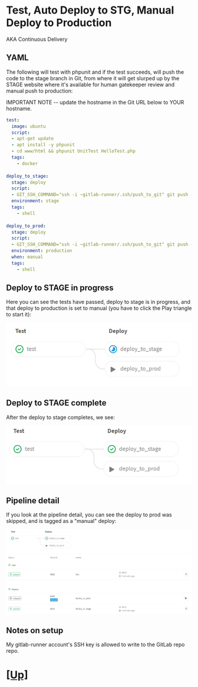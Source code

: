 # Test, Auto Deploy to STG, Manual Deploy to Production

AKA Continuous Delivery

## YAML

The following will test with phpunit and if the test succeeds, will push
the code to the stage branch in Git, from where it will get slurped up
by the STAGE website where it's available for human gatekeeper review
and manual push to production:


IMPORTANT NOTE -- update the hostname in the Git URL below to YOUR hostname.

```yaml
test:
  image: ubuntu
  script: 
  - apt-get update
  - apt install -y phpunit
  - cd www/html && phpunit UnitTest HelloTest.php
  tags:
    - docker

deploy_to_stage:
  stage: deploy
  script:
  - GIT_SSH_COMMAND="ssh -i ~gitlab-runner/.ssh/push_to_git" git push --force git@ec2-35-157-23-11.eu-central-1.compute.amazonaws.com:root/www.git +HEAD:refs/heads/stage
  environment: stage
  tags: 
    - shell
    
deploy_to_prod:
  stage: deploy
  script:
  - GIT_SSH_COMMAND="ssh -i ~gitlab-runner/.ssh/push_to_git" git push --force git@ec2-35-157-23-11.eu-central-1.compute.amazonaws.com:root/www.git +HEAD:refs/heads/prod
  environment: production
  when: manual
  tags:
    - shell
```
## Deploy to STAGE in progress

Here you can see the tests have passed, deploy to stage is in progress,
and that deploy to production is set to manual (you have to click the
Play triangle to start it):

![Deploy to STG in progress](../images/deploy-to-stage-is-running.png)


## Deploy to STAGE complete

After the deploy to stage completes, we see:

![Ready for deploy to PRD](../images/manual-deploy-ready.png)

## Pipeline detail

If you look at the pipeline detail, you can see the deploy to 
prod was skipped, and is tagged as a "manual" deploy:

![pipeline detail](../images/pipeline-detail.png)

## Notes on setup

My gitlab-runner account's SSH key is allowed to write to the GitLab repo
repo.

# [[Up]](README.md)
